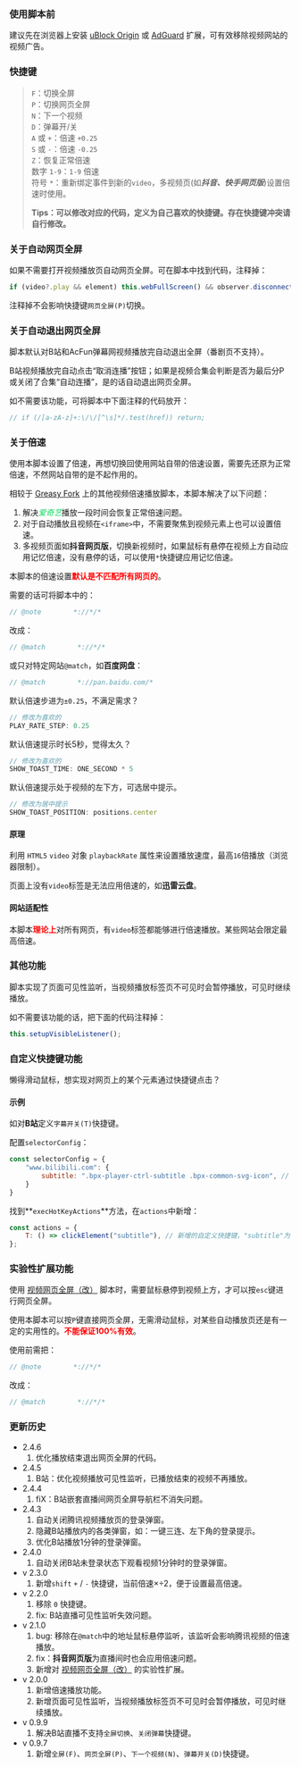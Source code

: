 ### 使用脚本前

建议先在浏览器上安装 [uBlock Origin](https://www.crxsoso.com/webstore/detail/cjpalhdlnbpafiamejdnhcphjbkeiagm) 或 [AdGuard](https://www.crxsoso.com/webstore/detail/bgnkhhnnamicmpeenaelnjfhikgbkllg) 扩展，可有效移除视频网站的视频广告。

### 快捷键

> `F`：切换全屏  
> `P`：切换网页全屏  
> `N`：下一个视频  
> `D`：弹幕开/关  
> `A` 或 `+`：倍速 `+0.25`  
> `S` 或 `-`：倍速 `-0.25 `  
> `Z`：恢复正常倍速   
> 数字 `1-9`：`1-9` 倍速  
> 符号 `*`：重新绑定事件到新的`video`，多视频页(如***抖音、快手网页版***)设置倍速时使用。
> 
>**Tips：可以修改对应的代码，定义为自己喜欢的快捷键。存在快捷键冲突请自行修改。**

### 关于自动网页全屏

如果不需要打开视频播放页自动网页全屏。可在脚本中找到代码，注释掉：

```js
if (video?.play && element) this.webFullScreen() && observer.disconnect();
```

注释掉不会影响快捷键`网页全屏(P)`切换。

### 关于自动退出网页全屏

脚本默认对B站和AcFun弹幕网视频播放完自动退出全屏（番剧页不支持）。

B站视频播放完自动点击“取消连播”按钮；如果是视频合集会判断是否为最后分P或关闭了合集“自动连播”，是的话自动退出网页全屏。

如不需要该功能，可将脚本中下面注释的代码放开：

```js
// if (/[a-zA-z]+:\/\/[^\s]*/.test(href)) return;
```

### 关于倍速

使用本脚本设置了倍速，再想切换回使用网站自带的倍速设置，需要先还原为正常倍速，不然网站自带的是不起作用的。

相较于 [Greasy Fork](https://greasyfork.org/zh-CN/scripts) 上的其他视频倍速播放脚本，本脚本解决了以下问题：

1. 解决<i style="color:#00DC5A">爱奇艺</i>播放一段时间会恢复正常倍速问题。
2. 对于自动播放且视频在`<iframe>`中，不需要聚焦到视频元素上也可以设置倍速。
3. 多视频页面如**抖音网页版**，切换新视频时，如果鼠标有悬停在视频上方自动应用记忆倍速，没有悬停的话，可以使用`*`快捷键应用记忆倍速。

本脚本的倍速设置<b style="color:red;">默认是不匹配所有网页的</b>。

需要的话可将脚本中的：

```js
// @note        *://*/*
```

改成：

```js
// @match        *://*/*
```

或只对特定网站`@match`，如**百度网盘**：

```js
// @match        *://pan.baidu.com/*
```

默认倍速步进为`±0.25`，不满足需求？

```js
// 修改为喜欢的
PLAY_RATE_STEP: 0.25
```

默认倍速提示时长5秒，觉得太久？

```js
// 修改为喜欢的
SHOW_TOAST_TIME: ONE_SECOND * 5
```

默认倍速提示处于视频的左下方，可选居中提示。

```js
// 修改为居中提示
SHOW_TOAST_POSITION: positions.center
```

#### 原理

利用 `HTML5` `video` 对象 `playbackRate` 属性来设置播放速度，最高`16`倍播放（浏览器限制）。

页面上没有`video`标签是无法应用倍速的，如**迅雷云盘**。

#### 网站适配性

本脚本<b style="color:red;">理论上</b>对所有网页，有`video`标签都能够进行倍速播放。某些网站会限定最高倍速。

### 其他功能

脚本实现了页面可见性监听，当视频播放标签页不可见时会暂停播放，可见时继续播放。

如不需要该功能的话，把下面的代码注释掉：

```js
this.setupVisibleListener();
```

### 自定义快捷键功能

懒得滑动鼠标，想实现对网页上的某个元素通过快捷键点击？

#### 示例

如对**B站**定义`字幕开关(T)`快捷键。

配置`selectorConfig`：

```js
const selectorConfig = {
    "www.bilibili.com": {
        subtitle: ".bpx-player-ctrl-subtitle .bpx-common-svg-icon", // 新增的自定义快捷键有效点击元素
    }
}
```

找到**`execHotKeyActions`**方法，在`actions`中新增：

```js
const actions = {
    T: () => clickElement("subtitle"), // 新增的自定义快捷键，"subtitle"为selectorConfig配置的key值
};
```

### 实验性扩展功能

使用 [视频网页全屏（改）](https://greasyfork.org/zh-CN/scripts/495077-maximize-video-improve)  脚本时，需要鼠标悬停到视频上方，才可以按`esc`键进行网页全屏。

使用本脚本可以按`P`键直接网页全屏，无需滑动鼠标，对某些自动播放页还是有一定的实用性的。<b style="color:red;">不能保证100%有效</b>。

使用前需把：

```js
// @note        *://*/*
```

改成：

```js
// @match        *://*/*
```

### 更新历史

- 2.4.6
  1. 优化播放结束退出网页全屏的代码。
- 2.4.5
  1. B站：优化视频播放可见性监听，已播放结束的视频不再播放。
- 2.4.4
  1. fiX：B站嵌套直播间网页全屏导航栏不消失问题。
- 2.4.3
  1. 自动关闭腾讯视频播放页的登录弹窗。
  2. 隐藏B站播放内的各类弹窗，如：一键三连、左下角的登录提示。
  3. 优化B站播放1分钟的登录弹窗。
- 2.4.0
  1. 自动关闭B站未登录状态下观看视频1分钟时的登录弹窗。
- v 2.3.0
  1. 新增`shift` `+` / `-` 快捷键，当前倍速×÷2，便于设置最高倍速。
- v 2.2.0
  1. 移除 `0` 快捷键。
  2. fix: B站直播可见性监听失效问题。
- v 2.1.0
  1. bug: 移除在`@match`中的地址鼠标悬停监听，该监听会影响腾讯视频的倍速播放。
  2. fix：**抖音网页版**为直播间时也会应用倍速问题。
  3. 新增对 [视频网页全屏（改）](https://greasyfork.org/zh-CN/scripts/495077-maximize-video-improve)  的实验性扩展。
- v 2.0.0
  1. 新增倍速播放功能。
  2. 新增页面可见性监听，当视频播放标签页不可见时会暂停播放，可见时继续播放。
- v 0.9.9
  1. 解决B站直播不支持`全屏切换`、`关闭弹幕`快捷键。
- v 0.9.7
  1. 新增`全屏(F)`、`网页全屏(P)`、`下一个视频(N)`、`弹幕开关(D)`快捷键。